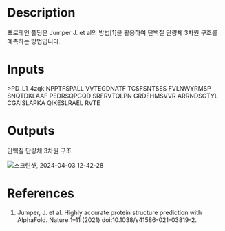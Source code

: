 # Description 

프로테인 폴딩은 Jumper J. et al의 방법[1]을 활용하여 단백질 단량체 3차원 구조를 예측하는 방법입니다. 

# Inputs
\>PD_L1_4zqk 
NPPTFSPALL VVTEGDNATF TCSFSNTSES FVLNWYRMSP SNQTDKLAAF PEDRSQPGQD SRFRVTQLPN GRDFHMSVVR ARRNDSGTYL CGAISLAPKA
QIKESLRAEL RVTE


# Outputs

단백질 단량체 3차원 구조

![스크린샷, 2024-04-03 12-42-28](https://github.com/arontier/ad3-tutorials/assets/121647082/85764f62-a700-4531-9006-153557b72f8c)




# References

1. Jumper, J. et al. Highly accurate protein structure prediction with AlphaFold. Nature 1–11 (2021) doi:10.1038/s41586-021-03819-2. <br>

